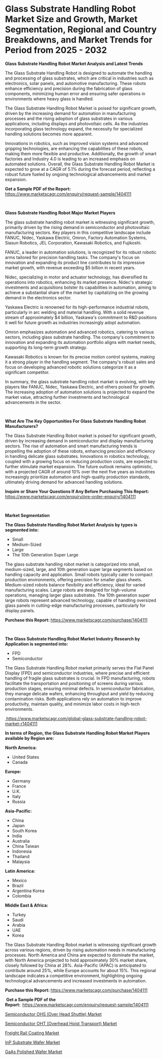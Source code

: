 <p><h1>Glass Substrate Handling Robot Market Size and Growth, Market Segmentation, Regional and Country Breakdowns, and Market Trends for Period from 2025 -  2032</h1></p><p><strong>Glass Substrate Handling Robot Market Analysis and Latest Trends</strong></p>
<p><p>The Glass Substrate Handling Robot is designed to automate the handling and processing of glass substrates, which are critical in industries such as electronics, solar panels, and automotive manufacturing. These robots enhance efficiency and precision during the fabrication of glass components, minimizing human error and ensuring safer operations in environments where heavy glass is handled.</p><p>The Glass Substrate Handling Robot Market is poised for significant growth, driven by the increasing demand for automation in manufacturing processes and the rising adoption of glass substrates in various applications, including displays and photovoltaic cells. As the industries incorporating glass technology expand, the necessity for specialized handling solutions becomes more apparent. </p><p>Innovations in robotics, such as improved vision systems and advanced gripping technologies, are enhancing the capabilities of these robots, making them more flexible and productive. Additionally, the growth of smart factories and Industry 4.0 is leading to an increased emphasis on automated solutions. Overall, the Glass Substrate Handling Robot Market is expected to grow at a CAGR of 5.1% during the forecast period, reflecting a robust future fueled by ongoing technological advancements and market expansion.</p></p>
<p><strong>Get a Sample PDF of the Report:&nbsp;</strong> <a href="https://www.marketscagr.com/enquiry/request-sample/1404111?utm_campaign=2010&utm_medium=2&utm_source=Github&utm_content=ia&utm_term=28032025&utm_id=glass-substrate-handling-robot">https://www.marketscagr.com/enquiry/request-sample/1404111</a></p>
<p>&nbsp;</p>
<p><strong>Glass Substrate Handling Robot Major Market Players</strong></p>
<p><p>The glass substrate handling robot market is witnessing significant growth, primarily driven by the rising demand in semiconductor and photovoltaic manufacturing sectors. Key players in this competitive landscape include FANUC, Nidec, Yaskawa Electric, Omron, Factory Automation Systems, Siasun Robotics, JEL Corporation, Kawasaki Robotics, and Fujikoshi.</p><p>FANUC, a leader in automation solutions, is recognized for its robust robotic arms tailored for precision handling tasks. The company's focus on innovation and expanding its product line contributes to its impressive market growth, with revenue exceeding $5 billion in recent years.</p><p>Nidec, specializing in motor and actuator technology, has diversified its operations into robotics, enhancing its market presence. Nidec's strategic investments and acquisitions bolster its capabilities in automation, aiming to achieve a substantial share of the market by capitalizing on the growing demand in the electronics sector.</p><p>Yaskawa Electric is renowned for its high-performance industrial robots, particularly in arc welding and material handling. With a solid revenue stream of approximately $4 billion, Yaskawa's commitment to R&D positions it well for future growth as industries increasingly adopt automation.</p><p>Omron emphasizes automation and advanced robotics, catering to various sectors, including glass substrate handling. The company's commitment to innovation and expanding its automation portfolio aligns with market needs, supporting its long-term growth strategy.</p><p>Kawasaki Robotics is known for its precise motion control systems, making it a strong player in the handling segment. The company's robust sales and focus on developing advanced robotic solutions categorize it as a significant competitor.</p><p>In summary, the glass substrate handling robot market is evolving, with key players like FANUC, Nidec, Yaskawa Electric, and others poised for growth. The increasing adoption of automation solutions is projected to expand the market value, attracting further investments and technological advancements in the sector.</p></p>
<p>&nbsp;</p>
<p><strong>What Are The Key Opportunities For Glass Substrate Handling Robot Manufacturers?</strong></p>
<p><p>The Glass Substrate Handling Robot market is poised for significant growth, driven by increasing demand in semiconductor and display manufacturing sectors. The rise of automation and smart manufacturing trends is propelling the adoption of these robots, enhancing precision and efficiency in handling delicate glass substrates. Innovations in robotics technology, coupled with a growing focus on reducing production costs, are expected to further stimulate market expansion. The future outlook remains optimistic, with a projected CAGR of around 10% over the next five years as industries increasingly prioritize automation and high-quality production standards, ultimately driving demand for advanced handling solutions.</p></p>
<p><strong>Inquire or Share Your Questions If Any Before Purchasing This Report:</strong> <a href="https://www.marketscagr.com/enquiry/pre-order-enquiry/1404111?utm_campaign=2010&utm_medium=2&utm_source=Github&utm_content=ia&utm_term=28032025&utm_id=glass-substrate-handling-robot">https://www.marketscagr.com/enquiry/pre-order-enquiry/1404111</a></p>
<p>&nbsp;</p>
<p><strong>Market Segmentation</strong></p>
<p><strong>The Glass Substrate Handling Robot Market Analysis by types is segmented into:</strong></p>
<p><ul><li>Small</li><li>Medium-Sized</li><li>Large</li><li>The 10th Generation Super Large</li></ul></p>
<p><p>The glass substrate handling robot market is categorized into small, medium-sized, large, and 10th generation super large segments based on handling capacity and application. Small robots typically cater to compact production environments, offering precision for smaller glass sheets. Medium-sized robots balance flexibility and efficiency, ideal for varied manufacturing scales. Large robots are designed for high-volume operations, managing larger glass substrates. The 10th generation super large robots represent advanced technology, capable of handling oversized glass panels in cutting-edge manufacturing processes, particularly for display panels.</p></p>
<p><strong>Purchase this Report:&nbsp;</strong><a href="https://www.marketscagr.com/purchase/1404111?utm_campaign=2010&utm_medium=2&utm_source=Github&utm_content=ia&utm_term=28032025&utm_id=glass-substrate-handling-robot">https://www.marketscagr.com/purchase/1404111</a></p>
<p>&nbsp;</p>
<p><strong>The Glass Substrate Handling Robot Market Industry Research by Application is segmented into:</strong></p>
<p><ul><li>FPD</li><li>Semiconductor</li></ul></p>
<p><p>The Glass Substrate Handling Robot market primarily serves the Flat Panel Display (FPD) and semiconductor industries, where precise and efficient handling of fragile glass substrates is crucial. In FPD manufacturing, robots facilitate the transportation and positioning of screens during various production stages, ensuring minimal defects. In semiconductor fabrication, they manage delicate wafers, enhancing throughput and yield by reducing contamination risks. Both applications rely on automation to improve productivity, maintain quality, and minimize labor costs in high-tech environments.</p></p>
<p><a href="https://www.marketscagr.com/global-glass-substrate-handling-robot-market-r1404111?utm_campaign=2010&utm_medium=2&utm_source=Github&utm_content=ia&utm_term=28032025&utm_id=glass-substrate-handling-robot">&nbsp;https://www.marketscagr.com/global-glass-substrate-handling-robot-market-r1404111</a></p>
<p><strong>In terms of Region, the Glass Substrate Handling Robot Market Players available by Region are:</strong></p>
<p>
    <p> <strong> North America: </strong>
        <ul>
            <li>United States</li>
            <li>Canada</li>
        </ul>
        </p> 
    <p> <strong> Europe: </strong>
        <ul>
            <li>Germany</li>
            <li>France</li>
            <li>U.K.</li>
            <li>Italy</li>
            <li>Russia</li>
        </ul>
        </p> 
    <p> <strong> Asia-Pacific: </strong>
        <ul>
            <li>China</li>
            <li>Japan</li>
            <li>South Korea</li>
            <li>India</li>
            <li>Australia</li>
            <li>China Taiwan</li>
            <li>Indonesia</li>
            <li>Thailand</li>
            <li>Malaysia</li>
        </ul>
        </p> 
    <p> <strong> Latin America: </strong>
        <ul>
            <li>Mexico</li>
            <li>Brazil</li>
            <li>Argentina Korea</li>
            <li>Colombia</li>
        </ul>
        </p> 
    <p> <strong> Middle East & Africa: </strong>
        <ul>
            <li>Turkey</li>
            <li>Saudi</li>
            <li>Arabia</li>
            <li>UAE</li>
            <li>Korea</li>
        </ul>
    </p>
    </p>
<p><p>The Glass Substrate Handling Robot market is witnessing significant growth across various regions, driven by rising automation needs in manufacturing processes. North America and China are expected to dominate the market, with North America projected to hold approximately 30% market share, closely followed by China at 28%. Asia-Pacific (APAC) is anticipated to contribute around 25%, while Europe accounts for about 15%. This regional landscape indicates a competitive environment, highlighting ongoing technological advancements and increased investments in automation.</p></p>
<p><strong>Purchase this Report: </strong><a href="https://www.marketscagr.com/purchase/1404111?utm_campaign=2010&utm_medium=2&utm_source=Github&utm_content=ia&utm_term=28032025&utm_id=glass-substrate-handling-robot">https://www.marketscagr.com/purchase/1404111</a></p>
<p>&nbsp;<strong>Get a Sample PDF of the Report:&nbsp;&nbsp;</strong><a href="https://www.marketscagr.com/enquiry/request-sample/1404111?utm_campaign=2010&utm_medium=2&utm_source=Github&utm_content=ia&utm_term=28032025&utm_id=glass-substrate-handling-robot">https://www.marketscagr.com/enquiry/request-sample/1404111</a></p>
<p><strong></strong></p>
<p><p><a href="https://github.com/BryceTownsendr/Market-Research-Report-List-7/blob/main/semiconductor-ohs-over-head-shuttle-market.md?utm_campaign=2010&utm_medium=2&utm_source=Github&utm_content=ia&utm_term=28032025&utm_id=glass-substrate-handling-robot">Semiconductor OHS (Over Head Shuttle) Market</a></p><p><a href="https://github.com/mahnoor2003/Market-Research-Report-List-7/blob/main/semiconductor-oht-overhead-hoist-transport-market.md?utm_campaign=2010&utm_medium=2&utm_source=Github&utm_content=ia&utm_term=28032025&utm_id=glass-substrate-handling-robot">Semiconductor OHT (Overhead Hoist Transport) Market</a></p><p><a href="https://github.com/diosohusch6x/Market-Research-Report-List-1/blob/main/freight-rail-coating-market.md?utm_campaign=2010&utm_medium=2&utm_source=Github&utm_content=ia&utm_term=28032025&utm_id=glass-substrate-handling-robot">Freight Rail Coating Market</a></p><p><a href="https://github.com/beberjuban9a/Market-Research-Report-List-1/blob/main/inp-substrate-wafer-market.md?utm_campaign=2010&utm_medium=2&utm_source=Github&utm_content=ia&utm_term=28032025&utm_id=glass-substrate-handling-robot">InP Substrate Wafer Market</a></p><p><a href="https://github.com/camacrokesw2/Market-Research-Report-List-1/blob/main/gaas-polished-wafer-market.md?utm_campaign=2010&utm_medium=2&utm_source=Github&utm_content=ia&utm_term=28032025&utm_id=glass-substrate-handling-robot">GaAs Polished Wafer Market</a></p></p>